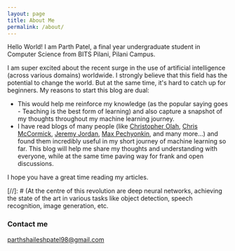 ```yaml
---
layout: page
title: About Me
permalink: /about/
---
```


Hello World! I am Parth Patel, a final year undergraduate student in Computer Science from BITS Pilani, Pilani Campus. 

I am super excited about the recent surge in the use of artificial intelligence (across various domains) worldwide. I strongly believe that this field has the potential to change the world. But at the same time, it's hard to catch up for beginners. My reasons to start this blog are dual:
+ This would help me reinforce my knowledge (as the popular saying goes - Teaching is the best form of learning) and also capture a snapshot of my thoughts throughout my machine learning journey.
+ I have read blogs of many people (like [Christopher Olah](http://colah.github.io), [Chris McCormick](https://mccormickml.com), [Jeremy Jordan](https://www.jeremyjordan.me/about/), [Max Pechyonkin](https://pechyonkin.me), and many more...) and found them incredibly useful in my short journey of machine learning so far. This blog will help me share my thoughts and understanding with everyone, while at the same time paving way for frank and open discussions.

I hope you have a great time reading my articles.

[//]: # (At the centre of this revolution are deep neural networks, achieving the state of the art in various tasks like object detection, speech recognition, image generation, etc.

### Contact me

[parthshaileshpatel98@gmail.com](mailto:parthshaileshpatel98@gmail.com)
